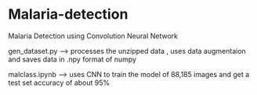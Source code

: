 # Malaria-detection
Malaria Detection using Convolution Neural Network

gen_dataset.py  --> processes the unzipped data , uses data augmentaion and saves data in .npy format of numpy

malclass.ipynb --> uses CNN to train the model of 88,185 images and get a test set accuracy of about 95%
